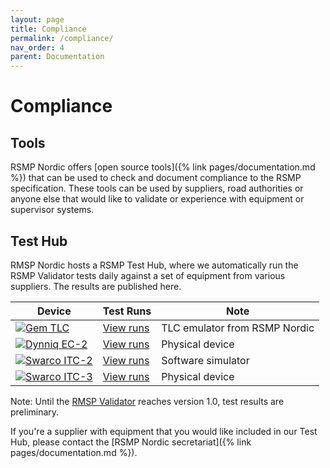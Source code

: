 ```yaml
---
layout: page
title: Compliance
permalink: /compliance/
nav_order: 4
parent: Documentation
---
```


# Compliance

## Tools
RSMP Nordic offers [open source tools]({% link pages/documentation.md %}) that can be used to check and document compliance to the RSMP specification. These tools can be used by suppliers, road authorities or anyone else that would like to validate or experience with equipment or supervisor systems.

## Test Hub
RMSP Nordic hosts a RSMP Test Hub, where we automatically run the RSMP Validator tests daily against a set of equipment from various suppliers. The results are published here.

| Device | Test Runs | Note |
|--|--|--|
| [![Gem TLC](https://github.com/rsmp-nordic/rsmp_validator/actions/workflows/gem_tlc.yml/badge.svg?branch=master&event=push)](https://github.com/rsmp-nordic/rsmp_validator/actions/workflows/gem_tlc.yml) | [View runs](https://github.com/rsmp-nordic/rsmp_validator/actions/workflows/gem_tlc.yml?query=branch%3Amaster) | TLC emulator from RSMP Nordic |
| [![Dynniq EC-2](https://github.com/rsmp-nordic/rsmp_validator/actions/workflows/dynniq_ec2.yml/badge.svg?event=schedule)](https://github.com/rsmp-nordic/rsmp_validator/actions/workflows/dynniq_ec2.yml) | [View runs](https://github.com/rsmp-nordic/rsmp_validator/actions/workflows/dynniq_ec2.yml?query=event%3Aschedule) | Physical device |
| [![Swarco ITC-2](https://github.com/rsmp-nordic/rsmp_validator/actions/workflows/swarco_itc2.yml/badge.svg?event=schedule)](https://github.com/rsmp-nordic/rsmp_validator/actions/workflows/swarco_itc2.yml) | [View runs](https://github.com/rsmp-nordic/rsmp_validator/actions/workflows/swarco_itc2.yml?query=event%3Aschedule) | Software simulator |
| [![Swarco ITC-3](https://github.com/rsmp-nordic/rsmp_validator/actions/workflows/swarco_itc3.yml/badge.svg?event=schedule)](https://github.com/rsmp-nordic/rsmp_validator/actions/workflows/swarco_itc3.yml) | [View runs](https://github.com/rsmp-nordic/rsmp_validator/actions/workflows/swarco_itc3.yml?query=event%3Aschedule) | Physical device |

Note: Until the [RMSP Validator](https://github.com/rsmp-nordic/rsmp_validator) reaches version 1.0, test results are preliminary.

If you're a supplier with equipment that you would like included in our Test Hub, please contact the [RSMP Nordic secretariat]({% link pages/documentation.md %}).
